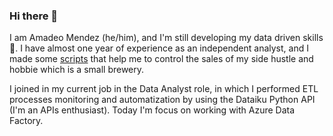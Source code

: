 ### Hi there 👋
I am Amadeo Mendez (he/him), and I'm still developing my data driven skills 🌱. I have almost one year of experience as an independent analyst, and I made some [scripts](https://github.com/AmadeoMz/Scripts_for_sales_control_in_my_brewery) that help me to control the sales of my side hustle and hobbie which is a small brewery.

I joined in my current job in the Data Analyst role, in which I performed ETL processes monitoring and automatization by using the Dataiku Python API (I'm an APIs enthusiast). Today I'm focus on working with Azure Data Factory.  

<!--
**AmadeoMz/AmadeoMz** is a ✨ _special_ ✨ repository because its `README.md` (this file) appears on your GitHub profile.

Here are some ideas to get you started:

- 🔭 I’m currently working on ...
- 🌱 I’m currently learning ...
- 👯 I’m looking to collaborate on ...
- 🤔 I’m looking for help with ...
- 💬 Ask me about ...
- 📫 How to reach me: ...
- 😄 Pronouns: ...
- ⚡ Fun fact: ...
-->


